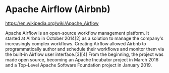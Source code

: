 

# Apache Airflow (Airbnb)
https://en.wikipedia.org/wiki/Apache_Airflow

Apache Airflow is an open-source workflow management platform. It started at Airbnb in October 2014[2] as a solution to manage the company's increasingly complex workflows. Creating Airflow allowed Airbnb to programmatically author and schedule their workflows and monitor them via the built-in Airflow user interface.[3][4] From the beginning, the project was made open source, becoming an Apache Incubator project in March 2016 and a Top-Level Apache Software Foundation project in January 2019.
